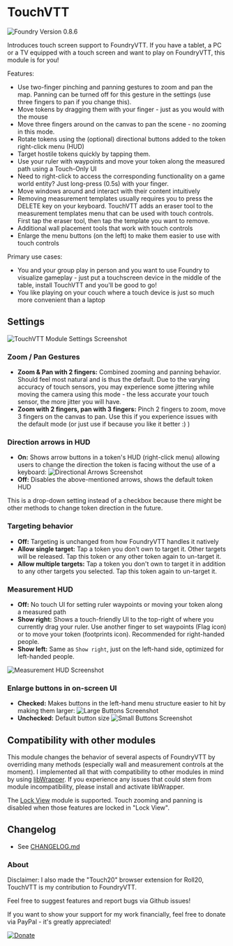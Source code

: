 # TouchVTT

![Foundry Version 0.8.6](https://img.shields.io/badge/Foundry%20Version-10.291-green)

Introduces touch screen support to FoundryVTT. If you have a tablet, a PC or a TV equipped with a touch screen and want to play on FoundryVTT, this module is for you!

Features:

- Use two-finger pinching and panning gestures to zoom and pan the map. Panning can be turned off for this gesture in the settings (use three fingers to pan if you change this).
- Move tokens by dragging them with your finger - just as you would with the mouse
- Move three fingers around on the canvas to pan the scene - no zooming in this mode.
- Rotate tokens using the (optional) directional buttons added to the token right-click menu (HUD)
- Target hostile tokens quickly by tapping them.
- Use your ruler with waypoints and move your token along the measured path using a Touch-Only UI
- Need to right-click to access the corresponding functionality on a game world entity? Just long-press (0.5s) with your finger.
- Move windows around and interact with their content intuitively
- Removing measurement templates usually requires you to press the DELETE key on your keyboard. TouchVTT adds an eraser tool to the measurement templates menu that can be used with touch controls. First tap the eraser tool, then tap the template you want to remove.
- Additional wall placement tools that work with touch controls
- Enlarge the menu buttons (on the left) to make them easier to use with touch controls

Primary use cases:

- You and your group play in person and you want to use Foundry to visualize gameplay - just put a touchscreen device in the middle of the table, install TouchVTT and you'll be good to go!
- You like playing on your couch where a touch device is just so much more convenient than a laptop

## Settings

![TouchVTT Module Settings Screenshot](docs/module-settings.jpg)

### Zoom / Pan Gestures

- **Zoom & Pan with 2 fingers:** Combined zooming and panning behavior. Should feel most natural and is thus the default. Due to the varying accuracy of touch sensors, you may experience some jittering while moving the camera using this mode - the less accurate your touch sensor, the more jitter you will have.
- **Zoom with 2 fingers, pan with 3 fingers:** Pinch 2 fingers to zoom, move 3 fingers on the canvas to pan. Use this if you experience issues with the default mode (or just use if because you like it better :) )

### Direction arrows in HUD

- **On:** Shows arrow buttons in a token's HUD (right-click menu) allowing users to change the direction the token is facing without the use of a keyboard:
    ![Directional Arrows Screenshot](docs/directional-controls.png)
- **Off:** Disables the above-mentioned arrows, shows the default token HUD

This is a drop-down setting instead of a checkbox because there might be other methods to change token direction in the future.

### Targeting behavior

- **Off:** Targeting is unchanged from how FoundryVTT handles it natively
- **Allow single target:** Tap a token you don't own to target it. Other targets will be released. Tap this token or any other token again to un-target it.
- **Allow multiple targets:** Tap a token you don't own to target it in addition to any other targets you selected. Tap this token again to un-target it.

### Measurement HUD

- **Off:** No touch UI for setting ruler waypoints or moving your token along a measured path
- **Show right:** Shows a touch-friendly UI to the top-right of where you currently drag your ruler.  Use another finger to set waypoints (Flag icon) or to move your token (footprints icon). Recommended for right-handed people.
- **Show left:** Same as `Show right`, just on the left-hand side, optimized for left-handed people.

![Measurement HUD Screenshot](docs/measurement-hud.jpg)

### Enlarge buttons in on-screen UI

- **Checked:** Makes buttons in the left-hand menu structure easier to hit by making them larger:
    ![Large Buttons Screenshot](docs/large-buttons.jpg)
- **Unchecked:** Default button size
    ![Small Buttons Screenshot](docs/small-buttons.jpg)

## Compatibility with other modules

This module changes the behavior of several aspects of FoundryVTT by overriding many methods (especially wall and measurement controls at the moment). I implemented all that with compatibility to other modules in mind by using [libWrapper](https://foundryvtt.com/packages/lib-wrapper/). If you experience any issues that could stem from module incompatibility, please install and activate libWrapper.

The [Lock View](https://foundryvtt.com/packages/LockView/) module is supported. Touch zooming and panning is disabled when those features are locked in "Lock View".

## Changelog

- See [CHANGELOG.md](https://github.com/kajecode/touch-vtt/blob/main/CHANGELOG.md)

### About

Disclaimer: I also made the "Touch20" browser extension for Roll20, TouchVTT is my contribution to FoundryVTT.

Feel free to suggest features and report bugs via Github issues!

If you want to show your support for my work financially, feel free to donate via PayPal - it's greatly appreciated!

[![Donate](https://img.shields.io/badge/Donate-PayPal-green.svg)](https://www.paypal.com/cgi-bin/webscr?cmd=_s-xclick&hosted_button_id=JTE9BL67E6TUL&source=url)
